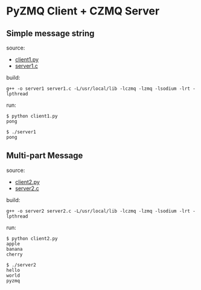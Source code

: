 # PyZMQ Client + CZMQ Server

## Simple message string

source:
- [client1.py](client1.py)
- [server1.c](server1.c)

build:
```shell
g++ -o server1 server1.c -L/usr/local/lib -lczmq -lzmq -lsodium -lrt -lpthread
```

run:
```shell
$ python client1.py
pong
```
```shell
$ ./server1
pong
```

## Multi-part Message

source:
- [client2.py](client2.py)
- [server2.c](server2.c)

build:
```shell
g++ -o server2 server2.c -L/usr/local/lib -lczmq -lzmq -lsodium -lrt -lpthread
```

run:
```shell
$ python client2.py
apple
banana
cherry
```
```shell
$ ./server2
hello
world
pyzmq
```
